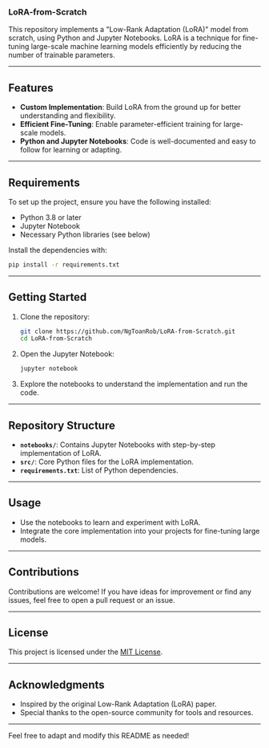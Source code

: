 ### LoRA-from-Scratch

This repository implements a "Low-Rank Adaptation (LoRA)" model from scratch, using Python and Jupyter Notebooks. LoRA is a technique for fine-tuning large-scale machine learning models efficiently by reducing the number of trainable parameters.

---

## Features

- **Custom Implementation**: Build LoRA from the ground up for better understanding and flexibility.
- **Efficient Fine-Tuning**: Enable parameter-efficient training for large-scale models.
- **Python and Jupyter Notebooks**: Code is well-documented and easy to follow for learning or adapting.

---

## Requirements

To set up the project, ensure you have the following installed:

- Python 3.8 or later
- Jupyter Notebook
- Necessary Python libraries (see below)

Install the dependencies with:

```bash
pip install -r requirements.txt
```

---

## Getting Started

1. Clone the repository:
   ```bash
   git clone https://github.com/NgToanRob/LoRA-from-Scratch.git
   cd LoRA-from-Scratch
   ```

2. Open the Jupyter Notebook:
   ```bash
   jupyter notebook
   ```

3. Explore the notebooks to understand the implementation and run the code.

---

## Repository Structure

- **`notebooks/`**: Contains Jupyter Notebooks with step-by-step implementation of LoRA.
- **`src/`**: Core Python files for the LoRA implementation.
- **`requirements.txt`**: List of Python dependencies.

---

## Usage

- Use the notebooks to learn and experiment with LoRA.
- Integrate the core implementation into your projects for fine-tuning large models.

---

## Contributions

Contributions are welcome! If you have ideas for improvement or find any issues, feel free to open a pull request or an issue.

---

## License

This project is licensed under the [MIT License](LICENSE).

---

## Acknowledgments

- Inspired by the original Low-Rank Adaptation (LoRA) paper.
- Special thanks to the open-source community for tools and resources.

--- 

Feel free to adapt and modify this README as needed!

